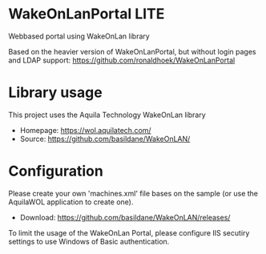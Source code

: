 # WakeOnLanPortal LITE
Webbased portal using WakeOnLan library

Based on the heavier version of WakeOnLanPortal, but without login pages and LDAP support:
https://github.com/ronaldhoek/WakeOnLanPortal

# Library usage
This project uses the Aquila Technology WakeOnLan library
* Homepage: https://wol.aquilatech.com/
* Source: https://github.com/basildane/WakeOnLAN/

# Configuration
Please create your own 'machines.xml' file bases on the sample (or use the AquilaWOL application to create one).
* Download: https://github.com/basildane/WakeOnLAN/releases/

To limit the usage of the WakeOnLan Portal, please configure IIS secutiry settings to use Windows of Basic authentication.
